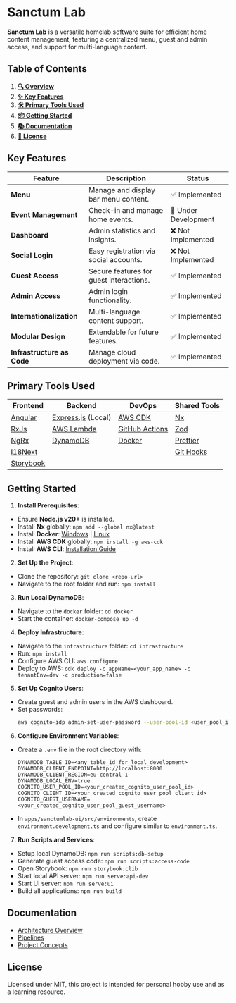 # Sanctum Lab

**Sanctum Lab** is a versatile homelab software suite for efficient home content management, featuring a centralized menu, guest and admin access, and support for multi-language content.

## Table of Contents

1. **[🔍 Overview](#sanctum-lab)**
2. **[✨ Key Features](#key-features)**
3. **[🛠️ Primary Tools Used](#primary-tools-used)**
4. **[📦 Getting Started](#getting-started)**
5. **[📚 Documentation](#documentation)**
6. **[📜 License](#license)**

## Key Features

| **Feature**                | **Description**                         | **Status**           |
| -------------------------- | --------------------------------------- | -------------------- |
| **Menu**                   | Manage and display bar menu content.    | ✅ Implemented       |
| **Event Management**       | Check-in and manage home events.        | 🚧 Under Development |
| **Dashboard**              | Admin statistics and insights.          | ❌ Not Implemented   |
| **Social Login**           | Easy registration via social accounts.  | ❌ Not Implemented   |
| **Guest Access**           | Secure features for guest interactions. | ✅ Implemented       |
| **Admin Access**           | Admin login functionality.              | ✅ Implemented       |
| **Internationalization**   | Multi-language content support.         | ✅ Implemented       |
| **Modular Design**         | Extendable for future features.         | ✅ Implemented       |
| **Infrastructure as Code** | Manage cloud deployment via code.       | ✅ Implemented       |

## Primary Tools Used

| **Frontend**                           | **Backend**                                  | **DevOps**                                            | **Shared Tools**                                                      |
| -------------------------------------- | -------------------------------------------- | ----------------------------------------------------- | --------------------------------------------------------------------- |
| [Angular](https://angular.io/)         | [Express.js](https://expressjs.com/) (Local) | [AWS CDK](https://aws.amazon.com/cdk/)                | [Nx](https://nx.dev/)                                                 |
| [RxJs](https://rxjs.dev/)              | [AWS Lambda](https://aws.amazon.com/lambda/) | [GitHub Actions](https://github.com/features/actions) | [Zod](https://zod.dev/)                                               |
| [NgRx](https://ngrx.io/)               | [DynamoDB](https://aws.amazon.com/dynamodb/) | [Docker](https://www.docker.com/)                     | [Prettier](https://prettier.io/)                                      |
| [I18Next](https://www.i18next.com/)    |                                              |                                                       | [Git Hooks](https://git-scm.com/book/en/v2/Customizing-Git-Git-Hooks) |
| [Storybook](https://storybook.js.org/) |                                              |                                                       |                                                                       |

## Getting Started

1. **Install Prerequisites**:

-   Ensure **Node.js v20+** is installed.
-   Install **Nx** globally: `npm add --global nx@latest`
-   Install **Docker**: [Windows](https://docs.docker.com/desktop/setup/install/windows-install/) | [Linux](https://docs.docker.com/desktop/setup/install/linux/)
-   Install **AWS CDK** globally: `npm install -g aws-cdk`
-   Install **AWS CLI**: [Installation Guide](https://docs.aws.amazon.com/cli/latest/userguide/getting-started-install.html)

2. **Set Up the Project**:

-   Clone the repository: `git clone <repo-url>`
-   Navigate to the root folder and run: `npm install`

3. **Run Local DynamoDB**:

-   Navigate to the `docker` folder: `cd docker`
-   Start the container: `docker-compose up -d`

4. **Deploy Infrastructure**:

-   Navigate to the `infrastructure` folder: `cd infrastructure`
-   Run: `npm install`
-   Configure AWS CLI: `aws configure`
-   Deploy to AWS: `cdk deploy -c appName=<your_app_name> -c tenantEnv=dev -c production=false`

5. **Set Up Cognito Users**:

-   Create guest and admin users in the AWS dashboard.
-   Set passwords:
    ```sh
    aws cognito-idp admin-set-user-password --user-pool-id <user_pool_id> --username <your_user> --password <new_password> --permanent
    ```

6. **Configure Environment Variables**:

-   Create a `.env` file in the root directory with:
    ```dotenv
    DYNAMODB_TABLE_ID=<any_table_id_for_local_development>
    DYNAMODB_CLIENT_ENDPOINT=http://localhost:8000
    DYNAMODB_CLIENT_REGION=eu-central-1
    DYNAMODB_LOCAL_ENV=true
    COGNITO_USER_POOL_ID=<your_created_cognito_user_pool_id>
    COGNITO_CLIENT_ID=<your_created_cognito_user_pool_client_id>
    COGNITO_GUEST_USERNAME=<your_created_cognito_user_pool_guest_username>
    ```
-   In `apps/sanctumlab-ui/src/environments`, create `environment.development.ts` and configure similar to `environment.ts`.

7. **Run Scripts and Services**:

-   Setup local DynamoDB: `npm run scripts:db-setup`
-   Generate guest access code: `npm run scripts:access-code`
-   Open Storybook: `npm run storybook:clib`
-   Start local API server: `npm run serve:api-dev`
-   Start UI server: `npm run serve:ui`
-   Build all applications: `npm run build`

## Documentation

-   [Architecture Overview](docs/architecture.md)
-   [Pipelines](docs/pipelines.md)
-   [Project Concepts](docs/concepts.md)

## License

Licensed under MIT, this project is intended for personal hobby use and as a learning resource.
